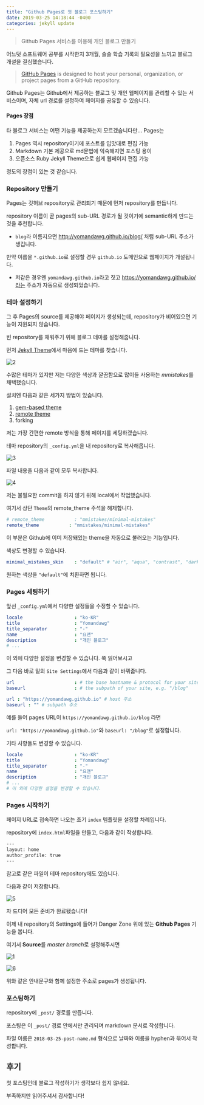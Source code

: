 ```yaml
---
title: "Github Pages로 첫 블로그 포스팅하기"
date: 2019-03-25 14:18:44 -0400
categories: jekyll update
---
```


> Github Pages 서비스를 이용해 개인 블로그 만들기


어느덧 소프트웨어 공부를 시작한지 3개월, 슬슬 학습 기록의 필요성을 느끼고 블로그 개설을 결심했습니다.

> [GitHub Pages](https://pages.github.com/) is designed to host your personal, organization, or project pages from a GitHub repository.

Github Pages는 Github에서 제공하는 블로그 및 개인 웹페이지를 관리할 수 있는 서비스이며, 자체 url 경로를 설정하여 페이지를 공유할 수 있습니다.



#### Pages 장점

타 블로그 서비스는 어떤 기능을 제공하는지 모르겠습니다만... Pages는

1. Pages 역시 repository이기에 포스트를 입맛대로 편집 가능
2. Markdown 기본 제공으로 md문법에 익숙해지면 포스팅 용이
3. 오픈소스 Ruby Jekyll Theme으로 쉽게 웹페이지 편집 가능

정도의 장점이 있는 것 같습니다. 



### Repository 만들기

Pages는 깃허브 repository로 관리되기 때문에 먼저 repository를 만듭니다.

repository 이름이 곧 pages의 sub-URL 경로가 될 것이기에 semantic하게 만드는 것을 추천합니다.

- `blog`라 이름지으면 http://yomandawg.github.io/blog/ 처럼 sub-URL 주소가 생깁니다.

만약 이름을 `*.github.io`로 설정할 경우 `github.io` 도메인으로 웹페이지가 개설됩니다.

- 저같은 경우엔 `yomandawg.github.io`라고 짓고 https://yomandawg.github.io/라는 주소가 자동으로 생성되었습니다.




### 테마 설정하기

그 후 Pages의 source를 제공해야 페이지가 생성되는데, repository가 비어있으면 기능이 지원되지 않습니다.

빈 repository를 채워주기 위해 블로그 테마를 설정해줍니다.

먼저 [Jekyll Theme](https://github.com/topics/jekyll-theme)에서 마음에 드는 테마를 찾습니다.

![2](./static/2019-03-25-Github-Pages/2.PNG)

수많은 테마가 있지만 저는 다양한 색상과 깔끔함으로 많이들 사용하는 *mmistakes*를 채택했습니다.



설치엔 다음과 같은 세가지 방법이 있습니다.

1. [gem-based theme](https://jekyllrb.com/docs/themes/#understanding-gem-based-themes)
2. [remote theme](https://blog.github.com/2017-11-29-use-any-theme-with-github-pages/)
3. forking



저는 가장 간편한 remote 방식을 통해 페이지를 세팅하겠습니다.

테마 repository의 `_config.yml`을 내 repository로 복사해옵니다.

![3](./static/2019-03-25-Github-Pages/3.PNG)

파일 내용을 다음과 같이 모두 복사합니다.

![4](./static/2019-03-25-Github-Pages/4.PNG)

저는 불필요한 commit을 하지 않기 위해 local에서 작업했습니다.



여기서 상단 `Theme`의 remote_theme 주석을 해제합니다.

```yaml
# remote_theme           : "mmistakes/minimal-mistakes"
remote_theme           : "mmistakes/minimal-mistakes"
```

이 부분은 Github에 이미 저장돼있는 theme을 자동으로 불러오는 기능입니다. 



색상도 변경할 수 있습니다.

```yaml
minimal_mistakes_skin    : "default" # "air", "aqua", "contrast", "dark", "dirt", "neon", "mint", "plum", "sunrise"
```

원하는 색상을 `"default"`에 치환하면 됩니다.




### Pages 세팅하기

앞선 `_config.yml`에서 다양한 설정들을 수정할 수 있습니다.

```yaml
locale                   : "ko-KR"
title                    : "Yomandawg"
title_separator          : "-"
name                     : "요맨"
description              : "개인 블로그"
# ...
```

이 외에 다양한 설정을 변경할 수 있습니다. 쭉 읽어보시고 



그 다음 바로 밑의 `Site Settings`에서 다음과 같이 바꿔줍니다.

```yaml
url                      : # the base hostname & protocol for your site e.g. "https://mmistakes.github.io"
baseurl                  : # the subpath of your site, e.g. "/blog"

url : "https://yomandawg.github.io" # host 주소 
baseurl : "" # subpath 주소
```

예를 들어 pages URL이 `https://yomandawg.github.io/blog` 라면

`url: "https://yomandawg.github.io"`와 `baseurl: "/blog"`로 설정합니다.



기타 사항들도 변경할 수 있습니다.

```yaml
locale                   : "ko-KR"
title                    : "Yomandawg"
title_separator          : "-"
name                     : "요맨"
description              : "개인 블로그"
# ...
# 이 외에 다양한 설정을 변경할 수 있습니다.
```




### Pages 시작하기

페이지 URL로 접속하면 나오는 초기 `index` 템플릿을 설정할 차례입니다.

repository에 `index.html`파일을 만들고, 다음과 같이 작성합니다.

```html
---
layout: home
author_profile: true
---
```

참고로 같은 파일이 테마 repository에도 있습니다.

다음과 같이 저장합니다.

![5](./static/2019-03-25-Github-Pages/5.PNG)

자 드디어 모든 준비가 완료됐습니다!

이제 내 repository의 Settings에 들어가 Danger Zone 위에 있는 **Github Pages** 기능을 봅니다. 

여기서 **Source**를 *master branch*로 설정해주시면  

![1](./static/2019-03-25-Github-Pages/1.PNG)

![6](./static/2019-03-25-Github-Pages/6.PNG)

위와 같은 안내문구와 함께 설정한 주소로 pages가 생성됩니다.




### 포스팅하기

repository에 `_post/` 경로를 만듭니다.

포스팅은 이 `_post/` 경로 안에서만 관리되며 markdown 문서로 작성합니다.

파일 이름은 `2018-03-25-post-name.md` 형식으로 날짜와 이름을 hyphen과 묶어서 작성합니다.




## 후기

첫 포스팅인데 블로그 작성하기가 생각보다 쉽지 않네요.

부족하지만 읽어주셔서 감사합니다!